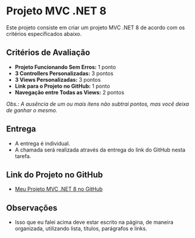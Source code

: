 # Projeto MVC .NET 8

Este projeto consiste em criar um projeto MVC .NET 8 de acordo com os critérios especificados abaixo.

## Critérios de Avaliação

- **Projeto Funcionando Sem Erros:** 1 ponto
- **3 Controllers Personalizadas:** 3 pontos
- **3 Views Personalizadas:** 3 pontos
- **Link para o Projeto no GitHub:** 1 ponto
- **Navegação entre Todas as Views:** 2 pontos

*Obs.: A ausência de um ou mais itens não subtrai pontos, mas você deixa de ganhar o mesmo.*

## Entrega

- A entrega é individual.
- A chamada será realizada através da entrega do link do GitHub nesta tarefa.

## Link do Projeto no GitHub

- [Meu Projeto MVC .NET 8 no GitHub](https://github.com/thomasmendonca/CP01)

## Observações

- Isso que eu falei acima deve estar escrito na página, de maneira organizada, utilizando lista, títulos, parágrafos e links.
